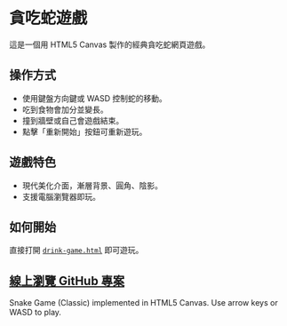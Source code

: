 # 貪吃蛇遊戲

這是一個用 HTML5 Canvas 製作的經典貪吃蛇網頁遊戲。

## 操作方式
- 使用鍵盤方向鍵或 WASD 控制蛇的移動。
- 吃到食物會加分並變長。
- 撞到牆壁或自己會遊戲結束。
- 點擊「重新開始」按鈕可重新遊玩。

## 遊戲特色
- 現代美化介面，漸層背景、圓角、陰影。
- 支援電腦瀏覽器即玩。

## 如何開始
直接打開 [`drink-game.html`](./drink-game.html) 即可遊玩。

[線上瀏覽 GitHub 專案](https://peggy110.github.io/game9/drink-game.html)
---

Snake Game (Classic) implemented in HTML5 Canvas. Use arrow keys or WASD to play.
